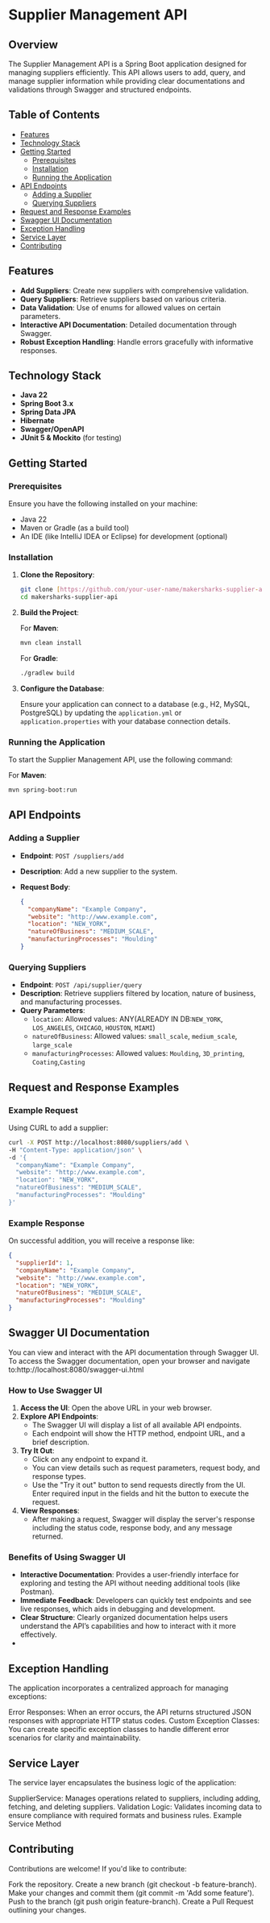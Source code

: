 # Supplier Management API

## Overview

The Supplier Management API is a Spring Boot application designed for managing suppliers efficiently. This API allows users to add, query, and manage supplier information while providing clear documentations and validations through Swagger and structured endpoints.

## Table of Contents

- [Features](#features)
- [Technology Stack](#technology-stack)
- [Getting Started](#getting-started)
    - [Prerequisites](#prerequisites)
    - [Installation](#installation)
    - [Running the Application](#running-the-application)
- [API Endpoints](#api-endpoints)
    - [Adding a Supplier](#adding-a-supplier)
    - [Querying Suppliers](#querying-suppliers)
- [Request and Response Examples](#request-and-response-examples)
- [Swagger UI Documentation](#swagger-ui-documentation)
- [Exception Handling](#exception-handling)
- [Service Layer](#service-layer)
- [Contributing](#contributing)


## Features

- **Add Suppliers**: Create new suppliers with comprehensive validation.
- **Query Suppliers**: Retrieve suppliers based on various criteria.
- **Data Validation**: Use of enums for allowed values on certain parameters.
- **Interactive API Documentation**: Detailed documentation through Swagger.
- **Robust Exception Handling**: Handle errors gracefully with informative responses.

## Technology Stack

- **Java 22**
- **Spring Boot 3.x**
- **Spring Data JPA**
- **Hibernate**
- **Swagger/OpenAPI**
- **JUnit 5 & Mockito** (for testing)

## Getting Started

### Prerequisites

Ensure you have the following installed on your machine:

- Java 22
- Maven or Gradle (as a build tool)
- An IDE (like IntelliJ IDEA or Eclipse) for development (optional)

### Installation

1. **Clone the Repository**:

    ```bash
    git clone [https://github.com/your-user-name/makersharks-supplier-api.git]
    cd makersharks-supplier-api
    ```

2. **Build the Project**:

    For **Maven**:

    ```bash
    mvn clean install
    ```

    For **Gradle**:

    ```bash
    ./gradlew build
    ```

3. **Configure the Database**:

    Ensure your application can connect to a database (e.g., H2, MySQL, PostgreSQL) by updating the `application.yml` or `application.properties` with your database connection details.

### Running the Application

To start the Supplier Management API, use the following command:

For **Maven**:

```bash
mvn spring-boot:run
```

## API Endpoints

### Adding a Supplier

- **Endpoint**: `POST /suppliers/add`
- **Description**: Add a new supplier to the system.
- **Request Body**:

    ```json
    {
      "companyName": "Example Company",
      "website": "http://www.example.com",
      "location": "NEW_YORK",
      "natureOfBusiness": "MEDIUM_SCALE",
      "manufacturingProcesses": "Moulding"
    }
    ```

### Querying Suppliers

- **Endpoint**: `POST /api/supplier/query`
- **Description**: Retrieve suppliers filtered by location, nature of business, and manufacturing processes.
- **Query Parameters**:
  - `location`: Allowed values: ANY(ALREADY IN DB:`NEW_YORK`, `LOS_ANGELES`, `CHICAGO`, `HOUSTON`, `MIAMI`)
  - `natureOfBusiness`: Allowed values: `small_scale`, `medium_scale`, `large_scale`
  - `manufacturingProcesses`: Allowed values: `Moulding`, `3D_printing`, `Coating`,`Casting`


## Request and Response Examples

### Example Request

Using CURL to add a supplier:

```bash
curl -X POST http://localhost:8080/suppliers/add \
-H "Content-Type: application/json" \
-d '{
  "companyName": "Example Company",
  "website": "http://www.example.com",
  "location": "NEW_YORK",
  "natureOfBusiness": "MEDIUM_SCALE",
  "manufacturingProcesses": "Moulding"
}'
```
### Example Response

On successful addition, you will receive a response like:

```json
{
  "supplierId": 1,
  "companyName": "Example Company",
  "website": "http://www.example.com",
  "location": "NEW_YORK",
  "natureOfBusiness": "MEDIUM_SCALE",
  "manufacturingProcesses": "Moulding"
}
```
## Swagger UI Documentation
You can view and interact with the API documentation through Swagger UI. To access the Swagger documentation, open your browser and navigate to:http://localhost:8080/swagger-ui.html
### How to Use Swagger UI

1. **Access the UI**: Open the above URL in your web browser.
2. **Explore API Endpoints**: 
   - The Swagger UI will display a list of all available API endpoints.
   - Each endpoint will show the HTTP method, endpoint URL, and a brief description.
3. **Try It Out**: 
   - Click on any endpoint to expand it.
   - You can view details such as request parameters, request body, and response types.
   - Use the "Try it out" button to send requests directly from the UI. Enter required input in the fields and hit the button to execute the request.
4. **View Responses**: 
   - After making a request, Swagger will display the server's response including the status code, response body, and any message returned.

### Benefits of Using Swagger UI

- **Interactive Documentation**: Provides a user-friendly interface for exploring and testing the API without needing additional tools (like Postman).
- **Immediate Feedback**: Developers can quickly test endpoints and see live responses, which aids in debugging and development.
- **Clear Structure**: Clearly organized documentation helps users understand the API’s capabilities and how to interact with it more effectively.
- 
## Exception Handling
The application incorporates a centralized approach for managing exceptions:

Error Responses: When an error occurs, the API returns structured JSON responses with appropriate HTTP status codes.
Custom Exception Classes: You can create specific exception classes to handle different error scenarios for clarity and maintainability.

## Service Layer
The service layer encapsulates the business logic of the application:

SupplierService: Manages operations related to suppliers, including adding, fetching, and deleting suppliers.
Validation Logic: Validates incoming data to ensure compliance with required formats and business rules.
Example Service Method

## Contributing
Contributions are welcome! If you'd like to contribute:

Fork the repository.
Create a new branch (git checkout -b feature-branch).
Make your changes and commit them (git commit -m 'Add some feature').
Push to the branch (git push origin feature-branch).
Create a Pull Request outlining your changes.

